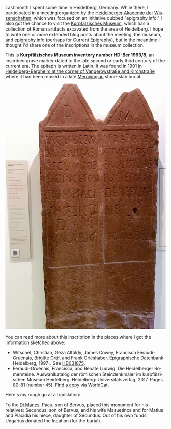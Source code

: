 <!--
.. title: A Roman Tombstone from Heidelberg
.. slug: bervus
.. date: 2018-04-27 11:04:18 UTC-05:00
.. tags: inscriptions, mob-epigraphy
.. category: 
.. link: 
.. description: 
.. type: text
.. previewimage: /images/heidelberg_2018/hd_ber_1993_8_preview.png
-->

Last month I spent some time in Heidelberg, Germany. While there, I participated in a meeting organized by the <a lang="de" href="https://www.hadw-bw.de/" title="Heidelberg Academy of Sciences">Heidelberger Akademie der Wissenschaften</a>, which was focused on an initiative dubbed "epigraphy.info." I also got the chance to visit the <a lang="de" href="https://en.wikipedia.org/wiki/Kurpf%C3%A4lzisches_Museum" title="Museum of the Electorate of the Palatinate">Kurpfälzisches Museum</a>, which has a collection of Roman artifacts excavated from the area of Heidelberg. I hope to write one or more extended blog posts about the meeting, the museum, and epigraphy.info (perhaps for <a class="bibtitle" href="https://www.currentepigraphy.org">Current Epigraphy</a>), but in the meantime I thought I'd share one of the inscriptions in the museum collection.<!-- TEASER_END -->

This is <strong><span lang="de">Kurpfälzisches Museum</span> inventory number HD-Ber 1993/8</strong>, an inscribed grave marker dated to the late second or early third century of the current era. The epitaph is written in Latin. It was found in 1901 <a title="The linked map shows the location of a modern fire hydrant at the intersection where the inscription was found." href="https://www.openstreetmap.org/node/3454572305">in Heidelberg-Bergheim at the corner of <span lang="de">Vangerowstraße</span> and <span lang="de">Kirchstraße</span></a> where it had been reused in a late [Merovingian](https://en.wikipedia.org/wiki/Merovingian_dynasty) stone-slab burial. 

<img alt="General view of red standstone tombstone HD-Ber 1993/8 as displayed in the museum." src="/images/heidelberg_2018/hd_ber_1993_8_general_web.png" />

You can read more about this inscription in the places where I got the information sketched above:

<ul>
<li class="bibreference">Witschel, Christian, Géza Alföldy, James Cowey, Francisca Feraudi-Gruénais, Brigitte Gräf, and Frank Grieshaber. <span class="bibtitle" lang="de" title="Epigraphic Databank Heidelberg (EDH)">Epigraphische Datenbank Heidelberg</span>, 1997-. See <a href="http://edh-www.adw.uni-heidelberg.de/edh/inschrift/HD0031875" title="Database entry for HD-Ber 1993/8 = HD03187 in the Epigraphic Databank Heidelberg">HD031875</a>.</li>
<li class="bibreference">Feraudi-Gruénais, Francisca, and Renate Ludwig. <span class="bibtitle" lang="de">Die Heidelberger Römersteine. Auswahlkatalog der römischen Steindenkmäler im kurpfälzischen Museum Heidelberg.</span> Heidelberg: <span lang="de">Universitätsverlag</span>, 2017. Pages 80-81 (number 45). <a href="http://www.worldcat.org/oclc/969981570" title="OCLC WorldCat entry for Die Heidelberger Römersteine">Find a copy via WorldCat</a>.</li>
</ul>

Here's my rough go at a translation:

<div class="translation">
To the <a href="https://en.wikipedia.org/wiki/Manes" lang="la">Di Manes</a>.
Pacu, son of Bervus, placed this monument for his relatives:
Secundus, son of Bervus, and his wife Masuetinca
and for Matius and Placidia his niece, daughter of Secundus.
Out of his own funds,
Ungarius donated the location (for the burial).
</div>

